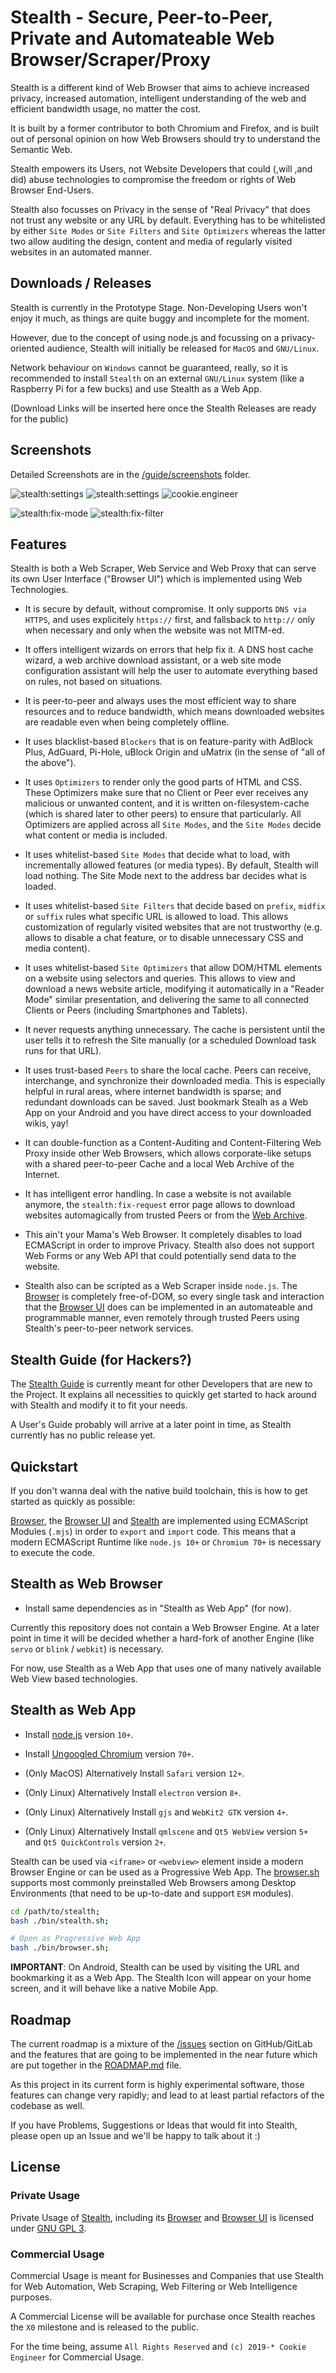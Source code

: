 
# Stealth - Secure, Peer-to-Peer, Private and Automateable Web Browser/Scraper/Proxy

Stealth is a different kind of Web Browser that aims to achieve increased privacy, increased
automation, intelligent understanding of the web and efficient bandwidth usage, no matter the
cost.

It is built by a former contributor to both Chromium and Firefox, and is built out of personal
opinion on how Web Browsers should try to understand the Semantic Web.

Stealth empowers its Users, not Website Developers that could (,will ,and did) abuse technologies
to compromise the freedom or rights of Web Browser End-Users.

Stealth also focusses on Privacy in the sense of "Real Privacy" that does not trust any website
or any URL by default. Everything has to be whitelisted by either `Site Modes` or `Site Filters`
and `Site Optimizers` whereas the latter two allow auditing the design, content and media of
regularly visited websites in an automated manner.


## Downloads / Releases

Stealth is currently in the Prototype Stage. Non-Developing Users won't enjoy it much, as things
are quite buggy and incomplete for the moment.

However, due to the concept of using node.js and focussing on a privacy-oriented audience,
Stealth will initially be released for `MacOS` and `GNU/Linux`.

Network behaviour on `Windows` cannot be guaranteed, really, so it is recommended to install
`Stealth` on an external `GNU/Linux` system (like a Raspberry Pi for a few bucks) and use Stealth
as a Web App.

(Download Links will be inserted here once the Stealth Releases are ready for the public)


## Screenshots

Detailed Screenshots are in the [/guide/screenshots](./guide/screenshots) folder.

![stealth:settings](./guide/screenshots/preview/browser-welcome.png) ![stealth:settings](./guide/screenshots/preview/browser-settings.png) ![cookie.engineer](./guide/screenshots/preview/browser-website.png)

![stealth:fix-mode](./guide/screenshots/preview/browser-fix-mode.png) ![stealth:fix-filter](./guide/screenshots/preview/browser-fix-filter.png)


## Features

Stealth is both a Web Scraper, Web Service and Web Proxy that can serve its own
User Interface ("Browser UI") which is implemented using Web Technologies.

- It is secure by default, without compromise. It only supports `DNS via HTTPS`,
  and uses explicitely `https://` first, and fallsback to `http://` only when
  necessary and only when the website was not MITM-ed.

- It offers intelligent wizards on errors that help fix it. A DNS host cache
  wizard, a web archive download assistant, or a web site mode configuration
  assistant will help the user to automate everything based on rules, not based
  on situations.

- It is peer-to-peer and always uses the most efficient way to share resources
  and to reduce bandwidth, which means downloaded websites are readable even
  when being completely offline.

- It uses blacklist-based `Blockers` that is on feature-parity with AdBlock Plus,
  AdGuard, Pi-Hole, uBlock Origin and uMatrix (in the sense of "all of the above").

- It uses `Optimizers` to render only the good parts of HTML and CSS. These Optimizers
  make sure that no Client or Peer ever receives any malicious or unwanted content,
  and it is written on-filesystem-cache (which is shared later to other peers) to
  ensure that particularly. All Optimizers are applied across all `Site Modes`, and
  the `Site Modes` decide what content or media is included.

- It uses whitelist-based `Site Modes` that decide what to load, with incrementally
  allowed features (or media types). By default, Stealth will load nothing. The Site
  Mode next to the address bar decides what is loaded.

- It uses whitelist-based `Site Filters` that decide based on `prefix`, `midfix` or
  `suffix` rules what specific URL is allowed to load. This allows customization of
  regularly visited websites that are not trustworthy (e.g. allows to disable a chat
  feature, or to disable unnecessary CSS and media content).

- It uses whitelist-based `Site Optimizers` that allow DOM/HTML elements on a website
  using selectors and queries. This allows to view and download a news website article,
  modifying it automatically in a "Reader Mode" similar presentation, and delivering
  the same to all connected Clients or Peers (including Smartphones and Tablets).

- It never requests anything unnecessary. The cache is persistent until the user tells
  it to refresh the Site manually (or a scheduled Download task runs for that URL).

- It uses trust-based `Peers` to share the local cache. Peers can receive, interchange,
  and synchronize their downloaded media. This is especially helpful in rural areas,
  where internet bandwidth is sparse; and redundant downloads can be saved. Just bookmark
  Stealh as a Web App on your Android and you have direct access to your downloaded
  wikis, yay!

- It can double-function as a Content-Auditing and Content-Filtering Web Proxy inside
  other Web Browsers, which allows corporate-like setups with a shared peer-to-peer
  Cache and a local Web Archive of the Internet.

- It has intelligent error handling. In case a website is not available anymore, the
  `stealth:fix-request` error page allows to download websites automagically from trusted
  Peers or from the [Web Archive](https://web.archive.org).

- This ain't your Mama's Web Browser. It completely disables to load ECMAScript in order
  to improve Privacy. Stealth also does not support Web Forms or any Web API that could
  potentially send data to the website.

- Stealth also can be scripted as a Web Scraper inside `node.js`. The [Browser](./browser/source)
  is completely free-of-DOM, so every single task and interaction that the [Browser UI](./browser/design)
  does can be implemented in an automateable and programmable manner, even remotely through
  trusted Peers using Stealth's peer-to-peer network services.


## Stealth Guide (for Hackers?)

The [Stealth Guide](/guide/README.md) is currently meant for other Developers that are new
to the Project. It explains all necessities to quickly get started to hack around with Stealth
and modify it to fit your needs.

A User's Guide probably will arrive at a later point in time, as Stealth currently has no
public release yet.


## Quickstart

If you don't wanna deal with the native build toolchain, this
is how to get started as quickly as possible:


[Browser](/browser/source), the [Browser UI](/browser/design)
and [Stealth](/stealth/source) are implemented using ECMAScript Modules (`.mjs`) in order
to `export` and `import` code. This means that a modern ECMAScript Runtime like `node.js 10+`
or `Chromium 70+` is necessary to execute the code.


## Stealth as Web Browser

- Install same dependencies as in "Stealth as Web App" (for now).

Currently this repository does not contain a Web Browser Engine. At a later point in time
it will be decided whether a hard-fork of another Engine (like `servo` or `blink` / `webkit`)
is necessary.

For now, use Stealth as a Web App that uses one of many natively available Web View
based technologies.


## Stealth as Web App

- Install [node.js](https://nodejs.org/en/download) version `10+`.

- Install [Ungoogled Chromium](https://github.com/Eloston/ungoogled-chromium/releases) version `70+`.
- (Only MacOS) Alternatively Install `Safari` version `12+`.
- (Only Linux) Alternatively Install `electron` version `8+`.
- (Only Linux) Alternatively Install `gjs` and `WebKit2 GTK` version `4+`.
- (Only Linux) Alternatively Install `qmlscene` and `Qt5 WebView` version `5+` and `Qt5 QuickControls` version `2+`.

Stealth can be used via `<iframe>` or `<webview>` element inside a modern Browser Engine
or can be used as a Progressive Web App. The [browser.sh](./bin/browser.sh) supports most
commonly preinstalled Web Browsers among Desktop Environments (that need to be up-to-date
and support `ESM` modules).

```bash
cd /path/to/stealth;
bash ./bin/stealth.sh;

# Open as Progressive Web App
bash ./bin/browser.sh;
```

**IMPORTANT**: On Android, Stealth can be used by visiting the URL and bookmarking it as
a Web App. The Stealth Icon will appear on your home screen, and it will behave like a
native Mobile App.


## Roadmap

The current roadmap is a mixture of the [/issues](./issues) section on GitHub/GitLab
and the features that are going to be implemented in the near future which are put
together in the [ROADMAP.md](./ROADMAP.md) file.

As this project in its current form is highly experimental software, those features
can change very rapidly; and lead to at least partial refactors of the codebase as
well.

If you have Problems, Suggestions or Ideas that would fit into Stealth, please open
up an Issue and we'll be happy to talk about it :)


## License

### Private Usage

Private Usage of [Stealth](/stealth), including its [Browser](/browser/source) and
[Browser UI](/browser/design) is licensed under [GNU GPL 3](./LICENSE_GPL3.txt).

### Commercial Usage

Commercial Usage is meant for Businesses and Companies that use Stealth for Web Automation,
Web Scraping, Web Filtering or Web Intelligence purposes.

A Commercial License will be available for purchase once Stealth reaches the `X0`
milestone and is released to the public.

For the time being, assume `All Rights Reserved` and `(c) 2019-* Cookie Engineer` for Commercial Usage.

